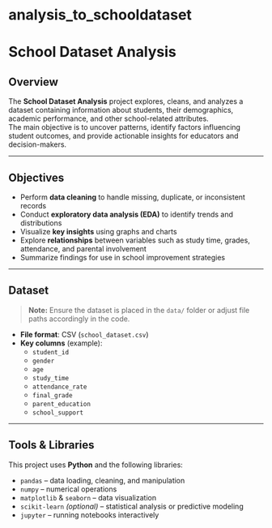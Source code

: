 # analysis_to_schooldataset
# School Dataset Analysis

## Overview
The **School Dataset Analysis** project explores, cleans, and analyzes a dataset containing information about students, their demographics, academic performance, and other school-related attributes.  
The main objective is to uncover patterns, identify factors influencing student outcomes, and provide actionable insights for educators and decision-makers.

---

## Objectives
- Perform **data cleaning** to handle missing, duplicate, or inconsistent records
- Conduct **exploratory data analysis (EDA)** to identify trends and distributions
- Visualize **key insights** using graphs and charts
- Explore **relationships** between variables such as study time, grades, attendance, and parental involvement
- Summarize findings for use in school improvement strategies

---

## Dataset
> **Note:** Ensure the dataset is placed in the `data/` folder or adjust file paths accordingly in the code.

- **File format**: CSV (`school_dataset.csv`)
- **Key columns** (example):
  - `student_id`
  - `gender`
  - `age`
  - `study_time`
  - `attendance_rate`
  - `final_grade`
  - `parent_education`
  - `school_support`

---

## Tools & Libraries
This project uses **Python** and the following libraries:
- `pandas` – data loading, cleaning, and manipulation
- `numpy` – numerical operations
- `matplotlib` & `seaborn` – data visualization
- `scikit-learn` *(optional)* – statistical analysis or predictive modeling
- `jupyter` – running notebooks interactively


